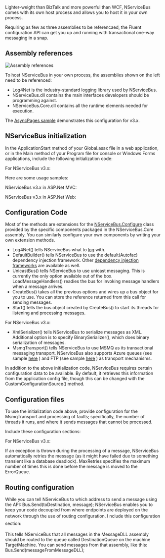 <!--
title: "Hosting NServiceBus in Your Own Process v3.x"
tags: ""
summary: "<p>Lighter-weight than BizTalk and more powerful than WCF, NServiceBus comes with its own host process and allows you to host it in your own process.</p>
<p>Requiring as few as three assemblies to be referencaed, the Fluent configuration API can get you up and running with transactional one-way messaging in a snap.</p>
"
-->

Lighter-weight than BizTalk and more powerful than WCF, NServiceBus comes with its own host process and allows you to host it in your own process.

Requiring as few as three assemblies to be referencaed, the Fluent configuration API can get you up and running with transactional one-way messaging in a snap.

Assembly references
-------------------

![Assembly references](https://particular.blob.core.windows.net/media/Default/images/webapp_references.png)

To host NServiceBus in your own process, the assemblies shown on the left need to be referenced:

-   Log4Net is the industry-standard logging library used by
    NServiceBus.
-   NServiceBus.dll contains the main interfaces developers should be
    programming against.
-   NServiceBus.Core.dll contains all the runtime elements needed for
    execution.

The [AsyncPages sample](https://github.com/Particular/NServiceBus/tree/3.3.8/Samples) demonstrates this configuration for v3.x.


NServiceBus initialization
--------------------------

In the ApplicationStart method of your Global.asax file in a web application, or in the Main method of your Program file for console or Windows Forms applications, include the following initialization code:

For NServiceBus v3.x:


<script src="https://gist.github.com/Particular-gist/c5715062eeff909e7003.js?file=004_hosting_base_v3.cs"></script>


Here are some usage samples:

NServiceBus v3.x in ASP.Net MVC:


<script src="https://gist.github.com/Particular-gist/c5715062eeff909e7003.js?file=001_hosting_mvc_v3.cs"></script>


NServiceBus v3.x in ASP.Net Web:


<script src="https://gist.github.com/Particular-gist/c5715062eeff909e7003.js?file=002_hosting_web_v3.cs"></script>

Configuration Code
------------------

Most of the methods are extensions for the
[NServiceBus.Configure](https://github.com/NServiceBus/NServiceBus/blob/master/src/config/NServiceBus.Config/Configure.cs) class provided by the specific components packaged in the NServiceBus.Core assembly. You can similarly configure your own components by writing your own extension methods.

-   Log4Net() tells NServiceBus what to [log](logging-in-nservicebus.md)
    with.
-   DefaultBuilder() tells NServiceBus to use the default(Autofac)
    dependency injection framework. Other [dependency injection
    frameworks](containers.md) are available as well.
-   UnicastBus() tells NServiceBus to use unicast messaging. This is
    currently the only option available out of the box.
    LoadMessageHandlers() readies the bus for invoking message handlers
    when a message arrives.
-   CreateBus() takes all the previous options and wires up a bus object
    for you to use. You can store the reference returned from this call
    for sending messages.
-   Start() tells the bus object created by CreateBus() to start its
    threads for listening and processing messages.

For NServiceBus v3.x:

-   XmlSerializer() tells NServiceBus to serialize messages as XML.
    Additional option is to specify BinarySerializer(), which does
    binary serialization of messages.
-   MsmqTransport() tells NServiceBus to use MSMQ as its transactional
    messaging transport. NServiceBus also supports Azure queues (see
    sample
    [here](http://github.com/NServiceBus/NServiceBus/tree/master/Samples/Azure)
    ) and FTP (see sample
    [here](http://github.com/NServiceBus/NServiceBus/tree/master/Samples/FtpSample)
    ) as transport mechanisms.

In addition to the above initialization code, NServiceBus requires certain configuration data to be available. By default, it retrieves this information from the application config file, though this can be changed with the CustomConfigurationSource() method.


Configuration files
-------------------

To use the initialization code above, provide configuration for the MsmqTransport and processing of faults; specifically, the number of threads it runs, and where it sends messages that cannot be processed.

Include these configuration sections:

For NServiceBus v3.x:


<script src="https://gist.github.com/Particular-gist/c5715062eeff909e7003.js?file=006_hosting_config_v3.xml"></script> If an exception is thrown during the processing of a message, NServiceBus automatically retries the message (as it might have failed due to something transient like a database deadlock). MaxRetries specifies the maximum number of times this is done before the message is moved to the ErrorQueue.

Routing configuration
---------------------

While you can tell NServiceBus to which address to send a message using the API: Bus.Send(toDestination, message); NServiceBus enables you to keep your code decoupled from where endpoints are deployed on the network through the use of routing configuration. I
<span style="font-size: 14px; line-height: 24px;">nclude this configuration section:</span>




<script src="https://gist.github.com/Particular-gist/c5715062eeff909e7003.js?file=007_hosting_config_routing.xml"></script> This tells NServiceBus that all messages in the MessageDLL assembly should be routed to the queue called DestinationQueue on the machine TargetMachine. You can send messages from that assembly, like this: Bus.Send(messageFromMessageDLL);




